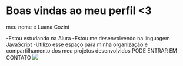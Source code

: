  # Boas vindas ao meu perfil <3
 meu nome é Luana Cozini
 
 -Estou estudando na Alura
-Estou me desenvolvendo na linguagem JavaScript
-Utilizo esse espaço para minha organização e compartilhamento dos meu projetos desenvolvidos
PODE ENTRAR EM CONTATO
![](link)
